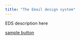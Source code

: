 ```yaml
---
title: "The Email design system"
---
```


EDS description here

<a class="button big promo" href="https://github.com/mcclatchy/design/releases">sample button</a>
